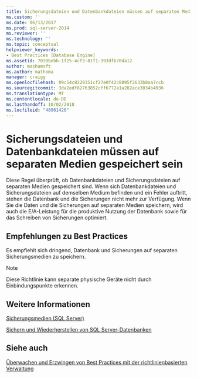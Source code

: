 ```yaml
---
title: Sicherungsdateien und Datenbankdateien müssen auf separaten Medien gespeichert sein. | Microsoft-Dokumentation
ms.custom: ''
ms.date: 06/13/2017
ms.prod: sql-server-2014
ms.reviewer: ''
ms.technology: ''
ms.topic: conceptual
helpviewer_keywords:
- Best Practices [Database Engine]
ms.assetid: 7039bebb-1f25-4cf3-81f1-393dfb78da12
author: mashamsft
ms.author: mathoma
manager: craigg
ms.openlocfilehash: 09c54c8229351cf27e0f42c8895f2633b8aa7ccb
ms.sourcegitcommit: 3da2edf82763852cff6772a1a282ace3034b4936
ms.translationtype: MT
ms.contentlocale: de-DE
ms.lasthandoff: 10/02/2018
ms.locfileid: "48061420"
---
```

# <a name="backup-files-must-be-on-separate-devices-from-the-database-files"></a>Sicherungsdateien und Datenbankdateien müssen auf separaten Medien gespeichert sein
  Diese Regel überprüft, ob Datenbankdateien und Sicherungsdateien auf separaten Medien gespeichert sind. Wenn sich Datenbankdateien und Sicherungsdateien auf demselben Medium befinden und ein Fehler auftritt, stehen die Datenbank und die Sicherungen nicht mehr zur Verfügung. Wenn Sie die Daten und die Sicherungen auf separaten Medien speichern, wird auch die E/A-Leistung für die produktive Nutzung der Datenbank sowie für das Schreiben von Sicherungen optimiert.  
  
## <a name="best-practices-recommendations"></a>Empfehlungen zu Best Practices  
 Es empfiehlt sich dringend, Datenbank und Sicherungen auf separaten Sicherungsmedien zu speichern.  
  
> [!NOTE]  
>  Diese Richtlinie kann separate physische Geräte nicht durch Einbindungspunkte erkennen.  
  
## <a name="for-more-information"></a>Weitere Informationen  
 [Sicherungsmedien &#40;SQL Server&#41;](../relational-databases/backup-restore/backup-devices-sql-server.md)  
  
 [Sichern und Wiederherstellen von SQL Server-Datenbanken](../relational-databases/backup-restore/back-up-and-restore-of-sql-server-databases.md)  
  
## <a name="see-also"></a>Siehe auch  
 [Überwachen und Erzwingen von Best Practices mit der richtlinienbasierten Verwaltung](../relational-databases/policy-based-management/monitor-and-enforce-best-practices-by-using-policy-based-management.md)  
  
  
